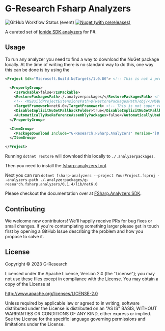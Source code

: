 # G-Research Fsharp Analyzers

![GitHub Workflow Status (event)](https://img.shields.io/github/actions/workflow/status/G-Research/fsharp-analyzers/main.yml?branch=main&label=CI&style=flat-square)
[![Nuget (with prereleases)](https://img.shields.io/nuget/vpre/G-Research.FSharp.Analyzers?style=flat-square)](https://www.nuget.org/packages/G-Research.FSharp.Analyzers/absoluteLatest)

A curated set of [Ionide SDK analyzers](https://ionide.io/FSharp.Analyzers.SDK/) for F#.

## Usage

To run any analyzer you need to find a way to download the NuGet package locally.
At the time of writing there is no standard way to do this, one way this can be done is by using the [<PackageDownload>](https://learn.microsoft.com/en-us/nuget/consume-packages/packagedownload-functionality)

```xml
<Project Sdk="Microsoft.Build.NoTargets/1.0.80"> <!-- This is not a project we want to build. -->

  <PropertyGroup>
    <IsPackable>false</IsPackable>
    <RestorePackagesPath>./.analyzerpackages/</RestorePackagesPath> <!-- Changes the global packages folder-->
    <!-- <MSBuildProjectExtensionsPath>$(RestorePackagesPath)obj/</MSBuildProjectExtensionsPath> --> <!-- It's still PackageReference, so project intermediates are still created. -->
    <TargetFramework>net6.0</TargetFramework> <!-- This is not super relevant, as long as your SDK version supports it. -->
    <DisableImplicitNuGetFallbackFolder>true</DisableImplicitNuGetFallbackFolder> <!-- If a package is resolved to a fallback folder, it may not be downloaded.-->
    <AutomaticallyUseReferenceAssemblyPackages>false</AutomaticallyUseReferenceAssemblyPackages> <!-- We don't want to build this project, so we do not need the reference assemblies for the framework we chose.-->
  </PropertyGroup>

  <ItemGroup>
    <PackageDownload Include="G-Research.FSharp.Analyzers" Version="[0.1.4]" />
  </ItemGroup>

</Project>
```

Running `dotnet restore` will download this locally to `./.analyzerpackages`.

Then you need to install the [fsharp-analyzers tool](https://www.nuget.org/packages/fsharp-analyzers).

Next you can run `dotnet fsharp-analyzers --project YourProject.fsproj --analyzers-path ./.analyzerpackages/g-research.fsharp.analyzers/0.1.4/lib/net6.0`

Please checkout the documentation over at [FSharp.Analyzers.SDK](https://ionide.io/FSharp.Analyzers.SDK/).

## Contributing

We welcome new contributors! We'll happily receive PRs for bug fixes
or small changes. If you're contemplating something larger please get
in touch first by opening a GitHub Issue describing the problem and
how you propose to solve it.

## License

Copyright &copy; 2023 G-Research

Licensed under the Apache License, Version 2.0 (the "License"); you may not use these files except in compliance with the License.
You may obtain a copy of the License at

http://www.apache.org/licenses/LICENSE-2.0

Unless required by applicable law or agreed to in writing, software
distributed under the License is distributed on an "AS IS" BASIS,
WITHOUT WARRANTIES OR CONDITIONS OF ANY KIND, either express or implied.
See the License for the specific language governing permissions and
limitations under the License.

